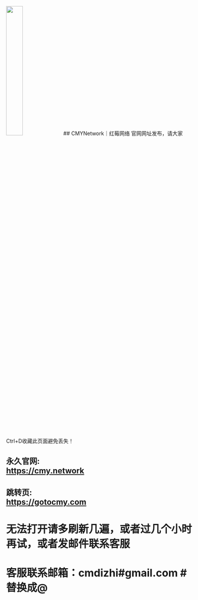 <img src="https://github.com/caomeicloud/url/blob/master/logo-shu.068cf5f9.png" width="30%" height="30%">
## CMYNetwork｜红莓网络 官网网址发布，请大家Ctrl+D收藏此页面避免丢失！

## 永久官网: <br>https://cmy.network
## 跳转页: <br>https://gotocmy.com


# 无法打开请多刷新几遍，或者过几个小时再试，或者发邮件联系客服
# 客服联系邮箱：cmdizhi#gmail.com #替换成@

